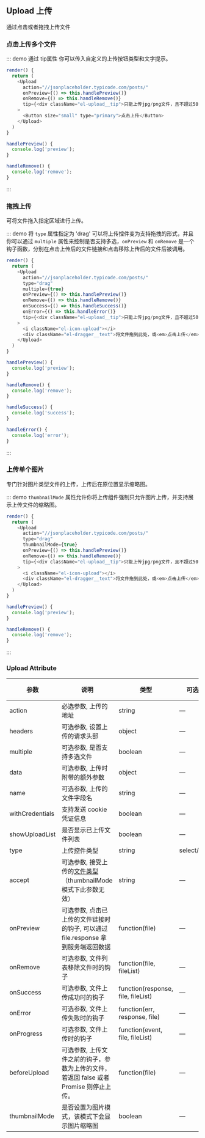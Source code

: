 ## Upload 上传

通过点击或者拖拽上传文件

### 点击上传多个文件

::: demo 通过 tip属性 你可以传入自定义的上传按钮类型和文字提示。
```js
render() {
  return (
    <Upload
      action="//jsonplaceholder.typicode.com/posts/"
      onPreview={() => this.handlePreview()}
      onRemove={() => this.handleRemove()}
      tip={<div className="el-upload__tip">只能上传jpg/png文件，且不超过500kb</div>}
    >
      <Button size="small" type="primary">点击上传</Button>
    </Upload>
  )
}

handlePreview() {
  console.log('preview');
}

handleRemove() {
  console.log('remove');
}
```
:::

### 拖拽上传

可将文件拖入指定区域进行上传。

::: demo 将 `type` 属性指定为 'drag' 可以将上传控件变为支持拖拽的形式，并且你可以通过 `multiple` 属性来控制是否支持多选，`onPreview` 和 `onRemove` 是一个钩子函数，分别在点击上传后的文件链接和点击移除上传后的文件后被调用。
```js
render() {
  return (
    <Upload
      action="//jsonplaceholder.typicode.com/posts/"
      type="drag"
      multiple={true}
      onPreview={() => this.handlePreview()}
      onRemove={() => this.handleRemove()}
      onSuccess={() => this.handleSuccess()}
      onError={() => this.handleError()}
      tip={<div className="el-upload__tip">只能上传jpg/png文件，且不超过500kb</div>}
    >
      <i className="el-icon-upload"></i>
      <div className="el-dragger__text">将文件拖到此处，或<em>点击上传</em></div>
    </Upload>
  )
}

handlePreview() {
  console.log('preview');
}

handleRemove() {
  console.log('remove');
}

handleSuccess() {
  console.log('success');
}

handleError() {
  console.log('error');
}
```
:::

### 上传单个图片

专门针对图片类型文件的上传，上传后在原位置显示缩略图。

::: demo `thumbnailMode` 属性允许你将上传组件强制只允许图片上传，并支持展示上传文件的缩略图。
```js
render() {
  return (
    <Upload
      action="//jsonplaceholder.typicode.com/posts/"
      type="drag"
      thumbnailMode={true}
      onPreview={() => this.handlePreview()}
      onRemove={() => this.handleRemove()}
      tip={<div className="el-upload__tip">只能上传jpg/png文件，且不超过500kb</div>}
    >
      <i className="el-icon-upload"></i>
      <div className="el-dragger__text">将文件拖到此处，或<em>点击上传</em></div>
    </Upload>
  )
}

handlePreview() {
  console.log('preview');
}

handleRemove() {
  console.log('remove');
}
```
:::

### Upload Attribute

| 参数      | 说明          | 类型      | 可选值                           | 默认值  |
|---------- |-------------- |---------- |--------------------------------  |-------- |
| action | 必选参数, 上传的地址 | string | — | — |
| headers | 可选参数, 设置上传的请求头部 | object | — | — |
| multiple | 可选参数, 是否支持多选文件 | boolean | — | — |
| data | 可选参数, 上传时附带的额外参数 | object | — | — |
| name | 可选参数, 上传的文件字段名 | string | — | file |
| withCredentials | 支持发送 cookie 凭证信息 | boolean | — | false |
| showUploadList | 是否显示已上传文件列表 | boolean | — | true |
| type | 上传控件类型 | string | select/drag | select |
| accept | 可选参数, 接受上传的[文件类型](https://developer.mozilla.org/en-US/docs/Web/HTML/Element/input#attr-accept)（thumbnailMode 模式下此参数无效）| string | — | — |
| onPreview | 可选参数, 点击已上传的文件链接时的钩子, 可以通过 file.response 拿到服务端返回数据 | function(file) | — | — |
| onRemove | 可选参数, 文件列表移除文件时的钩子 | function(file, fileList) | — | — |
| onSuccess | 可选参数, 文件上传成功时的钩子 | function(response, file, fileList) | — | — |
| onError | 可选参数, 文件上传失败时的钩子 | function(err, response, file) | — | — |
| onProgress | 可选参数, 文件上传时的钩子 | function(event, file, fileList) | — | — |
| beforeUpload | 可选参数, 上传文件之前的钩子，参数为上传的文件，若返回 false 或者 Promise 则停止上传。 | function(file) | — | — |
| thumbnailMode | 是否设置为图片模式，该模式下会显示图片缩略图 | boolean | — | false |
